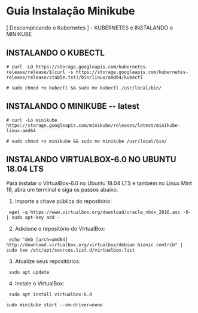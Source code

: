 # Guia Instalação Minikube
[ Descomplicando o Kubernetes ] - KUBERNETES e INSTALANDO o MINIKUBE

## INSTALANDO O KUBECTL
```
# curl -LO https://storage.googleapis.com/kubernetes-release/release/$(curl -s https://storage.googleapis.com/kubernetes-release/release/stable.txt)/bin/linux/amd64/kubectl
```
```
# sudo chmod +x kubectl && sudo mv kubectl /usr/local/bin/
```

## INSTALANDO O MINIKUBE -- latest
```
# curl -Lo minikube https://storage.googleapis.com/minikube/releases/latest/minikube-linux-amd64
```
```
# sudo chmod +x minikube && sudo mv minikube /usr/local/bin/
```


## INSTALANDO VIRTUALBOX-6.0 NO UBUNTU 18.04 LTS


Para instalar o VirtualBox-6.0 no Ubuntu 18.04 LTS e também no Linux Mint 19, abra um terminal e siga os passos abaixo.

1. Importe a chave pública do repositório:

```
 wget -q https://www.virtualbox.org/download/oracle_vbox_2016.asc -O- | sudo apt-key add -
```
2. Adicione o repositório do VirtualBox:
```
 echo "deb [arch=amd64] http://download.virtualbox.org/virtualbox/debian bionic contrib" | sudo tee /etc/apt/sources.list.d/virtualbox.list
```
3. Atualize seus repositórios:
```
 sudo apt update
```
4. Instale o VirtualBox:

```
 sudo apt install virtualbox-6.0
 ```
```
sudo minikube start --vm-driver=none
```
